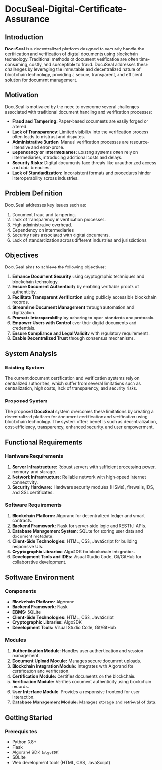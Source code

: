 # DocuSeal-Digital-Certificate-Assurance

## Introduction

**DocuSeal** is a decentralized platform designed to securely handle the certification and verification of digital documents using blockchain technology. Traditional methods of document verification are often time-consuming, costly, and susceptible to fraud. DocuSeal addresses these challenges by leveraging the immutable and decentralized nature of blockchain technology, providing a secure, transparent, and efficient solution for document management.

## Motivation

DocuSeal is motivated by the need to overcome several challenges associated with traditional document handling and verification processes:

- **Fraud and Tampering:** Paper-based documents are easily forged or altered.
- **Lack of Transparency:** Limited visibility into the verification process often leads to mistrust and disputes.
- **Administrative Burden:** Manual verification processes are resource-intensive and error-prone.
- **Dependency on Intermediaries:** Existing systems often rely on intermediaries, introducing additional costs and delays.
- **Security Risks:** Digital documents face threats like unauthorized access and data breaches.
- **Lack of Standardization:** Inconsistent formats and procedures hinder interoperability across industries.

## Problem Definition

DocuSeal addresses key issues such as:

1. Document fraud and tampering.
2. Lack of transparency in verification processes.
3. High administrative overhead.
4. Dependency on intermediaries.
5. Security risks associated with digital documents.
6. Lack of standardization across different industries and jurisdictions.

## Objectives

DocuSeal aims to achieve the following objectives:

1. **Enhance Document Security** using cryptographic techniques and blockchain technology.
2. **Ensure Document Authenticity** by enabling verifiable proofs of authenticity.
3. **Facilitate Transparent Verification** using publicly accessible blockchain records.
4. **Streamline Document Management** through automation and digitization.
5. **Promote Interoperability** by adhering to open standards and protocols.
6. **Empower Users with Control** over their digital documents and credentials.
7. **Ensure Compliance and Legal Validity** with regulatory requirements.
8. **Enable Decentralized Trust** through consensus mechanisms.

## System Analysis

### Existing System

The current document certification and verification systems rely on centralized authorities, which suffer from several limitations such as centralization, high costs, lack of transparency, and security risks.

### Proposed System

The proposed **DocuSeal** system overcomes these limitations by creating a decentralized platform for document certification and verification using blockchain technology. The system offers benefits such as decentralization, cost-efficiency, transparency, enhanced security, and user empowerment.

## Functional Requirements

### Hardware Requirements

1. **Server Infrastructure:** Robust servers with sufficient processing power, memory, and storage.
2. **Network Infrastructure:** Reliable network with high-speed internet connectivity.
3. **Security Hardware:** Hardware security modules (HSMs), firewalls, IDS, and SSL certificates.

### Software Requirements

1. **Blockchain Platform:** Algorand for decentralized ledger and smart contracts.
2. **Backend Framework:** Flask for server-side logic and RESTful APIs.
3. **Database Management System:** SQLite for storing user data and document metadata.
4. **Client-Side Technologies:** HTML, CSS, JavaScript for building responsive UIs.
5. **Cryptographic Libraries:** AlgoSDK for blockchain integration.
6. **Development Tools and IDEs:** Visual Studio Code, Git/GitHub for collaborative development.

## Software Environment

### Components

- **Blockchain Platform:** Algorand
- **Backend Framework:** Flask
- **DBMS:** SQLite
- **Client-Side Technologies:** HTML, CSS, JavaScript
- **Cryptographic Libraries:** AlgoSDK
- **Development Tools:** Visual Studio Code, Git/GitHub

### Modules

1. **Authentication Module:** Handles user authentication and session management.
2. **Document Upload Module:** Manages secure document uploads.
3. **Blockchain Integration Module:** Integrates with Algorand for certification and verification.
4. **Certification Module:** Certifies documents on the blockchain.
5. **Verification Module:** Verifies document authenticity using blockchain records.
6. **User Interface Module:** Provides a responsive frontend for user interaction.
7. **Database Management Module:** Manages storage and retrieval of data.

## Getting Started

### Prerequisites

- Python 3.8+
- Flask
- Algorand SDK (`AlgoSDK`)
- SQLite
- Web development tools (HTML, CSS, JavaScript)
